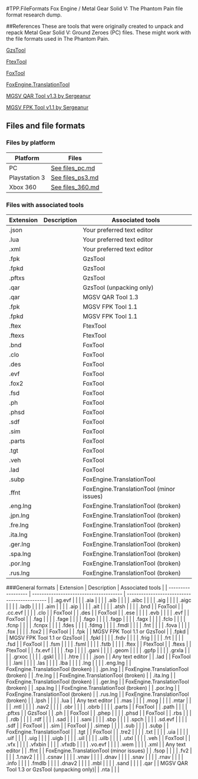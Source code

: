 #TPP.FileFormats
Fox Engine / Metal Gear Solid V: The Phantom Pain file format research dump.

##References
These are tools that were originally created to unpack and repack Metal Gear Solid V: Ground Zeroes (PC) files. These might work with the file formats used in The Phantom Pain.

[GzsTool](https://github.com/Atvaark/GzsTool)

[FtexTool](https://github.com/Atvaark/FtexTool)

[FoxTool](https://github.com/Atvaark/FoxTool)

[FoxEngine.TranslationTool](https://github.com/Atvaark/FoxEngine.TranslationTool)

[MGSV QAR Tool v1.3 by Sergeanur](https://www.dropbox.com/s/0rtpumx2mxsjaby/MGSV_QAR_Tool.rar?dl=0)

[MGSV FPK Tool v1.1 by Sergeanur](https://www.dropbox.com/s/8g8qg35jmluqqlx/MGSV_FPK_Tool.rar?dl=0)

## Files and file formats
### Files by platform
| Platform           | Files                                  |
| ------------------ | -------------------------------------- |
| PC                 | [See files_pc.md](files_pc.md)         |
| Playstation 3      | [See files_ps3.md](files_ps3.md)       |
| Xbox 360           | [See files_360.md](files_360.md)       |

### Files with associated tools
| Extension          | Description                            | Associated tools                             |
| ------------------ | -------------------------------------- | -------------------------------------------- |
| .json              |                                        | Your preferred text editor                   |
| .lua               |                                        | Your preferred text editor                   |
| .xml               |                                        | Your preferred text editor                   |
| .fpk               |                                        | GzsTool                                      |
| .fpkd              |                                        | GzsTool                                      |
| .pftxs             |                                        | GzsTool                                      |
| .qar               |                                        | GzsTool (unpacking only)                     |
| .qar               |                                        | MGSV QAR Tool 1.3                            |
| .fpk               |                                        | MGSV FPK Tool 1.1                            |
| .fpkd              |                                        | MGSV FPK Tool 1.1                            |
| .ftex              |                                        | FtexTool                                     |
| .ftexs             |                                        | FtexTool                                     |
| .bnd               |                                        | FoxTool                                      |
| .clo               |                                        | FoxTool                                      |
| .des               |                                        | FoxTool                                      |
| .evf               |                                        | FoxTool                                      |
| .fox2              |                                        | FoxTool                                      |
| .fsd               |                                        | FoxTool                                      |
| .ph                |                                        | FoxTool                                      |
| .phsd              |                                        | FoxTool                                      |
| .sdf               |                                        | FoxTool                                      |
| .sim               |                                        | FoxTool                                      |
| .parts             |                                        | FoxTool                                      |
| .tgt               |                                        | FoxTool                                      |
| .veh               |                                        | FoxTool                                      |
| .lad               |                                        | FoxTool                                      |
| .subp              |                                        | FoxEngine.TranslationTool                    |
| .ffnt              |                                        | FoxEngine.TranslationTool (minor issues)     |
| .eng.lng           |                                        | FoxEngine.TranslationTool (broken)           |
| .jpn.lng           |                                        | FoxEngine.TranslationTool (broken)           |
| .fre.lng           |                                        | FoxEngine.TranslationTool (broken)           |
| .ita.lng           |                                        | FoxEngine.TranslationTool (broken)           |
| .ger.lng           |                                        | FoxEngine.TranslationTool (broken)           |
| .spa.lng           |                                        | FoxEngine.TranslationTool (broken)           |
| .por.lng           |                                        | FoxEngine.TranslationTool (broken)           |
| .rus.lng           |                                        | FoxEngine.TranslationTool (broken)           |

###General formats
| Extension          | Description                            | Associated tools                             |
| ------------------ | -------------------------------------- | -------------------------------------------- |
| .ag.evf            |                                        |                                              |
| .aia               |                                        |                                              |
| .aib               |                                        |                                              |
| .aibc              |                                        |                                              |
| .aig               |                                        |                                              |
| .aigc              |                                        |                                              |
| .ladb              |                                        |                                              |
| .aim               |                                        |                                              |
| .aip               |                                        |                                              |
| .ait               |                                        |                                              |
| .atsh              |                                        |                                              |
| .bnd               |                                        | FoxTool                                      |
| .cc.evf            |                                        |                                              |
| .clo               |                                        | FoxTool                                      |
| .des               |                                        | FoxTool                                      |
| .ese               |                                        |                                              |
| .evb               |                                        |                                              |
| .evf               |                                        | FoxTool                                      |
| .fag               |                                        |                                              |
| .fage              |                                        |                                              |
| .fago              |                                        |                                              |
| .fagp              |                                        |                                              |
| .fagx              |                                        |                                              |
| .fclo              |                                        |                                              |
| .fcnp              |                                        |                                              |
| .fcnpx             |                                        |                                              |
| .fdes              |                                        |                                              |
| .fdmg              |                                        |                                              |
| .fmdl              |                                        |                                              |
| .fnt               |                                        |                                              |
| .fova              |                                        |                                              |
| .fox               |                                        |                                              |
| .fox2              |                                        | FoxTool                                      |
| .fpk               |                                        | MGSV FPK Tool 1.1 or GzsTool                 |
| .fpkd              |                                        | MGSV FPK Tool 1.1 or GzsTool                 |
| .fpkl              |                                        |                                              |
| .frdv              |                                        |                                              |
| .frig              |                                        |                                              |
| .frt               |                                        |                                              |
| .fsd               |                                        | FoxTool                                      |
| .fsm               |                                        |                                              |
| .fsml              |                                        |                                              |
| .fstb              |                                        |                                              |
| .ftex              |                                        | FtexTool                                     |
| .ftexs             |                                        | FtexTool                                     |
| .fx.evf            |                                        |                                              |
| .fxp               |                                        |                                              |
| .gani              |                                        |                                              |
| .geom              |                                        |                                              |
| .gpfp              |                                        |                                              |
| .grxla             |                                        |                                              |
| .grxoc             |                                        |                                              |
| .gskl              |                                        |                                              |
| .htre              |                                        |                                              |
| .json              |                                        | Any text editor                              |
| .lad               |                                        | FoxTool                                      |
| .lani              |                                        |                                              |
| .las               |                                        |                                              |
| .lba               |                                        |                                              |
| .lng               |                                        |                                              |
| .eng.lng           |                                        | FoxEngine.TranslationTool (broken)           |
| .jpn.lng           |                                        | FoxEngine.TranslationTool (broken)           |
| .fre.lng           |                                        | FoxEngine.TranslationTool (broken)           |
| .ita.lng           |                                        | FoxEngine.TranslationTool (broken)           |
| .ger.lng           |                                        | FoxEngine.TranslationTool (broken)           |
| .spa.lng           |                                        | FoxEngine.TranslationTool (broken)           |
| .por.lng           |                                        | FoxEngine.TranslationTool (broken)           |
| .rus.lng           |                                        | FoxEngine.TranslationTool (broken)           |
| .lpsh              |                                        |                                              |
| .lua               |                                        | Any text editor                              |
| .mas               |                                        |                                              |
| .mog               |                                        |                                              |
| .mtar              |                                        |                                              |
| .mtl               |                                        |                                              |
| .nav2              |                                        |                                              |
| .obr               |                                        |                                              |
| .obrb              |                                        |                                              |
| .parts             |                                        | FoxTool                                      |
| .path              |                                        |                                              |
| .pftxs             |                                        | GzsTool                                      |
| .ph                |                                        | FoxTool                                      |
| .phep              |                                        |                                              |
| .phsd              |                                        | FoxTool                                      |
| .rbs               |                                        |                                              |
| .rdb               |                                        |                                              |
| .rdf               |                                        |                                              |
| .sad               |                                        |                                              |
| .sani              |                                        |                                              |
| .sbp               |                                        |                                              |
| .spch              |                                        |                                              |
| .sd.evf            |                                        |                                              |
| .sdf               |                                        | FoxTool                                      |
| .sim               |                                        | FoxTool                                      |
| .simep             |                                        |                                              |
| .sub               |                                        |                                              |
| .subp              |                                        | FoxEngine.TranslationTool                    |
| .tgt               |                                        | FoxTool                                      |
| .tre2              |                                        |                                              |
| .txt               |                                        |                                              |
| .uia               |                                        |                                              |
| .uif               |                                        |                                              |
| .uig               |                                        |                                              |
| .uigb              |                                        |                                              |
| .uil               |                                        |                                              |
| .uilb              |                                        |                                              |
| .utxl              |                                        |                                              |
| .veh               |                                        | FoxTool                                      |
| .vfx               |                                        |                                              |
| .vfxbin            |                                        |                                              |
| .vfxdb             |                                        |                                              |
| .vo.evf            |                                        |                                              |
| .wem               |                                        |                                              |
| .xml               |                                        | Any text editor                              |
| .ffnt              |                                        | FoxEngine.TranslationTool (minor issues)     |
| .fsop              |                                        |                                              |
| .fv2               |                                        |                                              |
| .1.nav2            |                                        |                                              |
| .csnav             |                                        |                                              |
| .vnav              |                                        |                                              |
| .dnav              |                                        |                                              |
| .snav              |                                        |                                              |
| .rnav              |                                        |                                              |
| .info              |                                        |                                              |
| .fmdlb             |                                        |                                              |
| .dnav2             |                                        |                                              |
| .mbl               |                                        |                                              |
| .sand              |                                        |                                              |
| .qar               |                                        | MGSV QAR Tool 1.3 or GzsTool (unpacking only)|
| .nta               |                                        |                                              |
